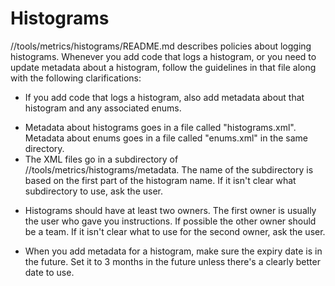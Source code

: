 # Histograms

//tools/metrics/histograms/README.md describes policies about logging histograms.
Whenever you add code that logs a histogram, or you need to update metadata
about a histogram, follow the guidelines in that file along with the following
clarifications:

* If you add code that logs a histogram, also add metadata about that histogram
  and any associated enums.

<!-- Without these two instructions, the agent often tries to update
     "histograms.xml" in the root directory instead of //tools/metrics, or puts
     "histograms.xml" in a subdir but adds enums to the main "enums.xml" which is
     deprecated for new entries. -->
* Metadata about histograms goes in a file called "histograms.xml". Metadata
  about enums goes in a file called "enums.xml" in the same directory.
* The XML files go in a subdirectory of //tools/metrics/histograms/metadata.
  The name of the subdirectory is based on the first part of the histogram
  name. If it isn't clear what subdirectory to use, ask the user.

<!-- Without this instruction, the agent often only adds a single owner, or
     hallucinates email addresses for the owner. -->
* Histograms should have at least two owners. The first owner is usually the
  user who gave you instructions. If possible the other owner should be a team.
  If it isn't clear what to use for the second owner, ask the user.

<!-- Without this instruction, the agent sometimes sets the expiry date to the
     current date or only few days in the future. The histograms README has
     complicated situational guidelines about expiry dates, but most users will
     want the default 3 months, or will give an explicit date that overrides
     this instruction. -->
* When you add metadata for a histogram, make sure the expiry date is in the
  future. Set it to 3 months in the future unless there's a clearly better date
  to use.
